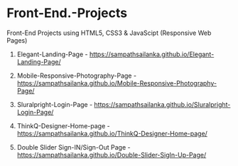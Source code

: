 # Front-End.-Projects
Front-End Projects using HTML5, CSS3 &amp; JavaScipt (Responsive Web Pages)

1. Elegant-Landing-Page - https://sampathsailanka.github.io/Elegant-Landing-Page/

2. Mobile-Responsive-Photography-Page - https://sampathsailanka.github.io/Mobile-Responsive-Photography-Page/

3. Sluralpright-Login-Page - https://sampathsailanka.github.io/Sluralpright-Login-Page/

4. ThinkQ-Designer-Home-page - https://sampathsailanka.github.io/ThinkQ-Designer-Home-page/

5. Double Slider Sign-IN/Sign-Out Page - https://sampathsailanka.github.io/Double-Slider-SigIn-Up-Page/
